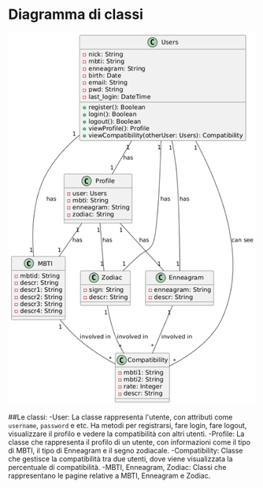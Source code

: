 # Diagramma di classi
![Diagramma di classi](./images/class.png)

##Le classi:
-User: La classe rappresenta l'utente, con attributi come `username`, `password` e etc. Ha metodi per registrarsi, fare login, fare logout, visualizzare il profilo e vedere la compatibilità con altri utenti.
-Profile: La classe che rappresenta il profilo di un utente, con informazioni come il tipo di MBTI, il tipo di Enneagram e il segno zodiacale.
-Compatibility: Classe che gestisce la compatibilità tra due utenti, dove viene visualizzata la percentuale di compatibilità.
-MBTI, Enneagram, Zodiac: Classi che rappresentano le pagine relative a MBTI, Enneagram e Zodiac.